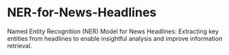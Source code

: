 # NER-for-News-Headlines
Named Entity Recognition (NER) Model for News Headlines: Extracting key entities from headlines to enable insightful analysis and improve information retrieval.

